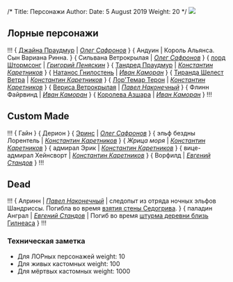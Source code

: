 /*
Title: Персонажи
Author:
Date: 5 August 2019
Weight: 20
*/
![](https://i.postimg.cc/CKmZXtc5/image.png)

## Лорные персонажи
!!!
{ [Джайна Праудмур](/characters/jaina-proudmoore) | *[Олег Сафронов](https://vk.com/dragoleg)* }
{ Андуин | Король Альянса. Сын Вариана Ринна. }
{ Сильвана Ветрокрылая | *[Олег Сафронов](https://vk.com/dragoleg)* }
{ [лорд Штормсонг](/characters/lord-stormsong) | *[Григорий Пеняскин](https://vk.com/iconnep)* }
{ [Тандред Праудмур](/characters/tandred-proudmoore) | *[Константин Каретников](https://vk.com/loromanchick)* }
{ [Натанос Гнилостень](/characters/Nathanos-Brightcaller) | *[Иван Каморан](https://vk.com/camoran)* }
{ [Тиранда Шелест Ветра](/characters/tyrande) | *[Константин Каретников](https://vk.com/loromanchick)* }
{ [Лор'Темар Терон](/characters/lorthemar-teron) | *[Константин Каретников](https://vk.com/loromanchick)* }
{ [Вериса Ветрокрылая](/characters/veerisa-wildrunner) | *[Павел Наконечный](https://vk.com/sneakbug8)* }
{ Флинн Файрвинд | *[Иван Каморан](https://vk.com/camoran)* }
{ [Королева Азшара](/characters/azshara) | *[Иван Каморан](https://vk.com/camoran)* }
!!!

## Custom Made
!!!
{ Гайн }
{ Дерион }
{ [Эринс](/characters/erins) | *[Олег Сафронов](https://vk.com/dragoleg)* }
{ эльф бездны Лорентель | *[Константин Каретников](https://vk.com/loromanchick)* }
{ *Жрица моря* | *[Константин Каретников](https://vk.com/loromanchick)* }
{ адмирал Эрик | *[Константин Каретников](https://vk.com/loromanchick)* }
{ вице-адмирал Хейнсворт | *[Константин Каретников](https://vk.com/loromanchick)* }
{ Ворфилд | *[Евгений Стандов](https://vk.com/jelesniy)* }
!!!
## Dead

!!!
{ Алринн | *[Павел Наконечный](https://vk.com/sneakbug8)* | следопыт из отряда ночных эльфов Шандриссы. Погибла во время [взятия стены Седогрива](/events/fall-of-the-wall). }
{ паладин Анграл | *[Евгений Стандов](https://vk.com/jelesniy)* | Погиб во время [штурма деревни близь Гилнеаса](/events/gilneas-assault) }
!!!


### Техническая заметка
- Для ЛОРных персонажей weight: 10
- Для живых кастомных weight: 100
- Для мёртвых кастомных weight: 1000